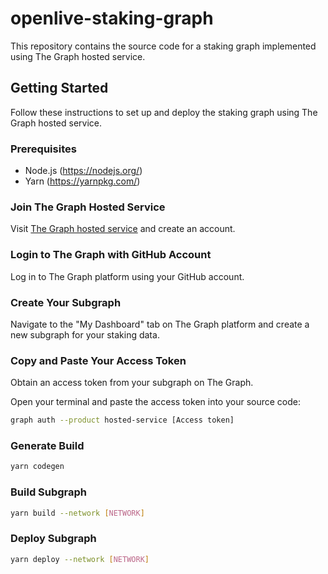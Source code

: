 # openlive-staking-graph

This repository contains the source code for a staking graph implemented using The Graph hosted service.

## Getting Started

Follow these instructions to set up and deploy the staking graph using The Graph hosted service.

### Prerequisites

- Node.js (https://nodejs.org/)
- Yarn (https://yarnpkg.com/)

### Join The Graph Hosted Service

Visit [The Graph hosted service](https://thegraph.com/hosted-service) and create an account.

### Login to The Graph with GitHub Account

Log in to The Graph platform using your GitHub account.

### Create Your Subgraph

Navigate to the "My Dashboard" tab on The Graph platform and create a new subgraph for your staking data.

### Copy and Paste Your Access Token

Obtain an access token from your subgraph on The Graph.

Open your terminal and paste the access token into your source code:

   ```bash
   graph auth --product hosted-service [Access token]
   ```
   
### Generate Build

  ```bash
  yarn codegen
  ```

### Build Subgraph

  ```bash
  yarn build --network [NETWORK]
  ```

### Deploy Subgraph

  ```bash
  yarn deploy --network [NETWORK]
  ```
